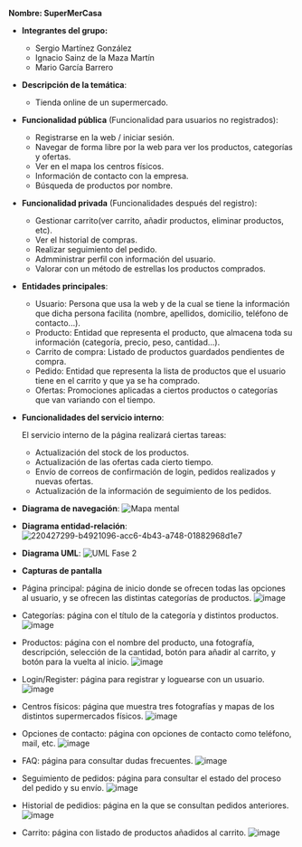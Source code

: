 **Nombre: SuperMerCasa**

- **Integrantes del grupo:**
   - Sergio Martínez González
   - Ignacio Sainz de la Maza Martín
   - Mario García Barrero

- **Descripción de la temática**:
  - Tienda online de un supermercado. 

- **Funcionalidad pública** (Funcionalidad para usuarios no registrados):

  - Registrarse en la web / iniciar sesión. 
  - Navegar de forma libre por la web para ver los productos, categorías y ofertas. 
  - Ver en el mapa los centros físicos. 
  - Información de contacto con la empresa.  
  - Búsqueda de productos por nombre. 

- **Funcionalidad privada** (Funcionalidades después del registro):

  - Gestionar carrito(ver carrito, añadir productos, eliminar productos, etc). 
  - Ver el historial de compras. 
  - Realizar seguimiento del pedido.
  - Admministrar perfil con información del usuario. 
  - Valorar con un método de estrellas los productos comprados.

- **Entidades principales**:

  - Usuario: Persona que usa la web y de la cual se tiene la información que dicha persona facilita (nombre, apellidos, domicilio, teléfono de contacto...).
  - Producto: Entidad que representa el producto, que almacena toda su información (categoría, precio, peso, cantidad...).
  - Carrito de compra: Listado de productos guardados pendientes de compra.
  - Pedido: Entidad que representa la lista de productos que el usuario tiene en el carrito y que ya se ha comprado. 
  - Ofertas: Promociones aplicadas a ciertos productos o categorías que van variando con el tiempo. 

- **Funcionalidades del servicio interno**:

  El servicio interno de la página realizará ciertas tareas:

    - Actualización del stock de los productos. 
    - Actualización de las ofertas cada cierto tiempo. 
    - Envío de correos de confirmación de login, pedidos realizados y nuevas ofertas. 
    - Actualización de la información de seguimiento de los pedidos. 

- **Diagrama de navegación**:
![Mapa mental](https://user-images.githubusercontent.com/104427191/216313017-6aeacfba-ecbe-4bc7-9eca-2fe28769f5d4.png)

- **Diagrama entidad-relación**:
![220427299-b4921096-acc6-4b43-a748-01882968d1e7](https://user-images.githubusercontent.com/64080266/220580722-e7f7e92c-7245-4d4a-af7e-5bee2926c37f.png)

- **Diagrama UML**:
![UML Fase 2](https://user-images.githubusercontent.com/64080266/220762074-7db54351-c93d-43a1-9667-bfaebd397db5.png)

- **Capturas de pantalla**
 - Página principal: página de inicio donde se ofrecen todas las opciones al usuario, y se ofrecen las distintas categorías de productos.
  ![image](https://user-images.githubusercontent.com/79744800/220876031-fcab4e26-b8c0-45d6-9bf9-208821caafc0.png)
 - Categorías: página con el título de la categoría y distintos productos.
  ![image](https://user-images.githubusercontent.com/79744800/220876146-3051bdb5-b758-462f-8309-a842887d02df.png)
 - Productos: página con el nombre del producto, una fotografía, descripción, selección de la cantidad, botón para añadir al carrito, y botón para la vuelta al inicio.
  ![image](https://user-images.githubusercontent.com/79744800/220876247-2aff8ce9-8451-4109-a4a2-dcd1b065a70d.png)
 - Login/Register: página para registrar y loguearse con un usuario.
  ![image](https://user-images.githubusercontent.com/79744800/220876315-4ec384a4-4de3-4637-b8c2-795b22b531f3.png)
 - Centros físicos: página que muestra tres fotografías y mapas de los distintos supermercados físicos.
  ![image](https://user-images.githubusercontent.com/79744800/220876415-08556d96-928a-4b78-8ad3-eb2c2677caa6.png)
 - Opciones de contacto: página con opciones de contacto como teléfono, mail, etc.
  ![image](https://user-images.githubusercontent.com/79744800/220876489-0e04834f-1995-46a7-a8f3-b9d17dd99fbc.png)
 - FAQ: página para consultar dudas frecuentes.
  ![image](https://user-images.githubusercontent.com/79744800/220876542-1e948e87-27db-424b-80ac-cd55383d4902.png)
 - Seguimiento de pedidos: página para consultar el estado del proceso del pedido y su envío.
  ![image](https://user-images.githubusercontent.com/79744800/220876590-dc3d3bda-eaa9-44a6-91fb-11dace74e1e6.png)
 - Historial de pedidios: página en la que se consultan pedidos anteriores.
  ![image](https://user-images.githubusercontent.com/79744800/220876640-46b9a9d3-63d6-4639-affe-49261a825fb1.png)
 - Carrito: página con listado de productos añadidos al carrito.
  ![image](https://user-images.githubusercontent.com/79744800/220876698-fa9f09fb-2c4a-492c-80f8-6bbad9018bbc.png)


